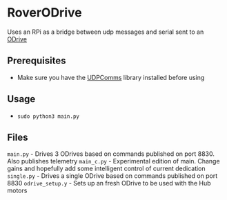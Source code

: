 # RoverODrive
Uses an RPi as a bridge between udp messages and serial sent to an [ODrive](https://odriverobotics.com)

Prerequisites
----
- Make sure you have the [UDPComms](https://github.com/stanfordroboticsclub/UDPComms) library installed before using


Usage
----
- `sudo python3 main.py`


Files
------

`main.py` - Drives 3 ODrives based on commands published on port 8830. Also publishes telemetry
`main_c.py` - Experimental edition of main. Change gains and hopefully add some intelligent control of current dedication
`single.py` - Drives a single ODrive based on commands published on port 8830 
`odrive_setup.y` - Sets up an fresh ODrive to be used with the Hub motors
